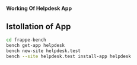 ####  Working Of Helpdesk App
 ## Istollation of App
```sh
cd frappe-bench
bench get-app helpdesk
bench new-site helpdesk.test
bench --site helpdesk.test install-app helpdesk
```
